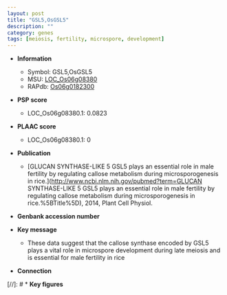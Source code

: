 ```yaml
---
layout: post
title: "GSL5,OsGSL5"
description: ""
category: genes
tags: [meiosis, fertility, microspore, development]
---
```


* **Information**  
    + Symbol: GSL5,OsGSL5  
    + MSU: [LOC_Os06g08380](http://rice.plantbiology.msu.edu/cgi-bin/ORF_infopage.cgi?orf=LOC_Os06g08380)  
    + RAPdb: [Os06g0182300](http://rapdb.dna.affrc.go.jp/viewer/gbrowse_details/irgsp1?name=Os06g0182300)  

* **PSP score**  
    + LOC_Os06g08380.1: 0.0823 

* **PLAAC score**  
    + LOC_Os06g08380.1: 0 

* **Publication**  
    + [GLUCAN SYNTHASE-LIKE 5 GSL5 plays an essential role in male fertility by regulating callose metabolism during microsporogenesis in rice.](http://www.ncbi.nlm.nih.gov/pubmed?term=GLUCAN SYNTHASE-LIKE 5 GSL5 plays an essential role in male fertility by regulating callose metabolism during microsporogenesis in rice.%5BTitle%5D), 2014, Plant Cell Physiol.

* **Genbank accession number**  

* **Key message**  
    + These data suggest that the callose synthase encoded by GSL5 plays a vital role in microspore development during late meiosis and is essential for male fertility in rice

* **Connection**  

[//]: # * **Key figures**  


